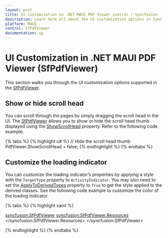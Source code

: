 ```yaml
---
layout: post
title: UI Customization in .NET MAUI PDF Viewer control | Syncfusion
description: Learn here all about the UI customization options in Syncfusion .NET MAUI PDF Viewer (SfPdfViewer) control and more.
platform: MAUI
control: SfPdfViewer
documentation: ug
---
```


# UI Customization in .NET MAUI PDF Viewer (SfPdfViewer)

This section walks you through the UI customization options supported in the [SfPdfViewer](https://help.syncfusion.com/cr/maui/Syncfusion.Maui.PdfViewer.SfPdfViewer.html).

## Show or hide scroll head

You can scroll through the pages by simply dragging the scroll head in the UI. The [SfPdfViewer](https://help.syncfusion.com/cr/maui/Syncfusion.Maui.PdfViewer.SfPdfViewer.html) allows you to show or hide the scroll head thumb displayed using the [ShowScrollHead](https://help.syncfusion.com/cr/maui/Syncfusion.Maui.PdfViewer.SfPdfViewer.html#Syncfusion_Maui_PdfViewer_SfPdfViewer_ShowScrollHead) property. Refer to the following code example.

{% tabs %}
{% highlight c# %}
// Hide the scroll head thumb
PdfViewer.ShowScrollHead = false;
{% endhighlight %}
{% endtabs %}

## Customize the loading indicator

You can customize the loading indicator’s properties by applying a style with the `TargetType` property to `ActivityIndicator`. You may also need to set the [ApplyToDerivedTypes](https://learn.microsoft.com/en-us/dotnet/maui/user-interface/styles/xaml?view=net-maui-7.0#apply-a-style-to-derived-types) property to `True` to get the style applied to the derived classes. See the following code example to customize the color of the loading indicator.

{% tabs %}
{% highlight xaml %}

<syncfusion:SfPdfViewer>
	<syncfusion:SfPdfViewer.Resources>
		<Style TargetType="ActivityIndicator" 
			   ApplyToDerivedTypes="True">
				<Setter Property="Color" Value="Red" />
			</Style>
	</syncfusion:SfPdfViewer.Resources>
</syncfusion:SfPdfViewer>

{% endhighlight %} 
{% endtabs %}
